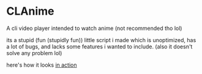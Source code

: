 # CLAnime
A cli video player intended to watch anime (not recommended tho lol)

its a stupid (fun (stupidly fun)) little script i made which is unoptimized, has a lot of bugs, and lacks some features i wanted to include. (also it doesn't solve any problem lol)

here's how it looks [in action](https://github.com/almewr/CLAnime/blob/main/inaction.gif)
